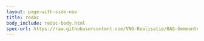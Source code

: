 ```yaml
---
layout: page-with-side-nav
title: redoc
body_include: redoc-body.html
spec-url: https://raw.githubusercontent.com/VNG-Realisatie/BAG-Gemeentelijke-wensen-tav-BAG-Bevragingen/develop/specificatie/genereervariant/openapi.yaml
---
```

<redoc spec-url='{{ page.spec-url}}'></redoc>
